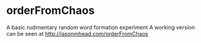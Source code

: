 # orderFromChaos
A basic rudimentary random word formation experiment
A working version can be seen at http://jasonmhead.com/orderFromChaos
